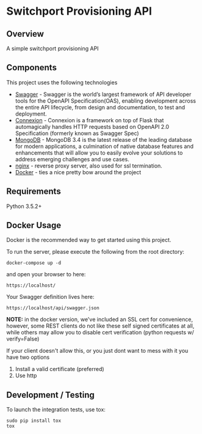 # Switchport Provisioning API

## Overview

A simple switchport provisioning API


## Components

This project uses the following technologies

* [Swagger](https://swagger.io/) - Swagger is the world’s largest framework of API developer tools for the OpenAPI
  Specification(OAS), enabling development across the entire API lifecycle, from design and documentation,
  to test and deployment.
* [Connexion](http://connexion.readthedocs.io/en/latest/) - Connexion is a framework on top of
  Flask that automagically handles HTTP requests based on OpenAPI 2.0 Specification
  (formerly known as Swagger Spec)
* [MongoDB](https://www.mongodb.com/) - MongoDB 3.4 is the latest release of the leading database
  for modern applications, a culmination of native database features and enhancements that will
  allow you to easily evolve your solutions to address emerging challenges and use cases.
* [nginx](https://nginx.org/en/) - reverse proxy server, also used for ssl termination.
* [Docker](https://www.docker.com/) - ties a nice pretty bow around the project


## Requirements
Python 3.5.2+

## Docker Usage

Docker is the recommended  way to get started using this project.

To run the server, please execute the following from the root directory:

```
docker-compose up -d
```

and open your browser to here:

```
https://localhost/
```

Your Swagger definition lives here:

```
https://localhost/api/swagger.json
```

**NOTE:** in the docker version, we've included an SSL cert for convenience, however,
some REST clients do not like these self signed certificates at all, while others may allow
you to disable cert verification (python requests w/ verify=False)

If your client doesn't allow this, or you just dont want to mess with it you have two options

1. Install a valid certificate (preferred)
2. Use http



## Development / Testing
To launch the integration tests, use tox:
```
sudo pip install tox
tox
```

